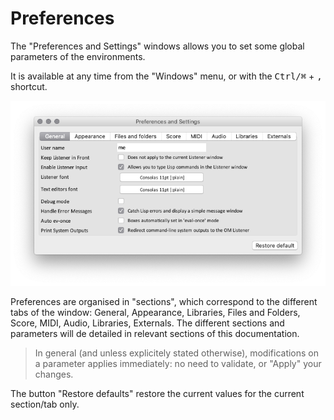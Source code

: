 

# Preferences

The "Preferences and Settings" windows allows you to set some global parameters of the environments.

It is available at any time from the "Windows" menu, or with the <kbd>Ctrl/⌘</kbd> + <kbd>,</kbd> shortcut.

<img src="./images/preferences.png">

Preferences are organised in "sections", which correspond to the different tabs of the window: General, Appearance, Libraries, Files and Folders, Score, MIDI, Audio, Libraries, Externals. The different sections and parameters will de detailed in relevant sections of this documentation.

> In general (and unless explicitely stated otherwise), modifications on a parameter applies immediately: no need to validate, or "Apply" your changes.

The button "Restore defaults" restore the current values for the current section/tab only.
